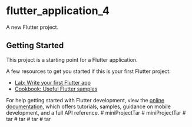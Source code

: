 # flutter_application_4

A new Flutter project.

## Getting Started

This project is a starting point for a Flutter application.

A few resources to get you started if this is your first Flutter project:

- [Lab: Write your first Flutter app](https://docs.flutter.dev/get-started/codelab)
- [Cookbook: Useful Flutter samples](https://docs.flutter.dev/cookbook)

For help getting started with Flutter development, view the
[online documentation](https://docs.flutter.dev/), which offers tutorials,
samples, guidance on mobile development, and a full API reference.
#   m i n i P r o j e c t T a r  
 #   m i n i P r o j e c t T a r  
 #   t a r  
 #   t a r  
 #   t a r  
 #   t a r  
 